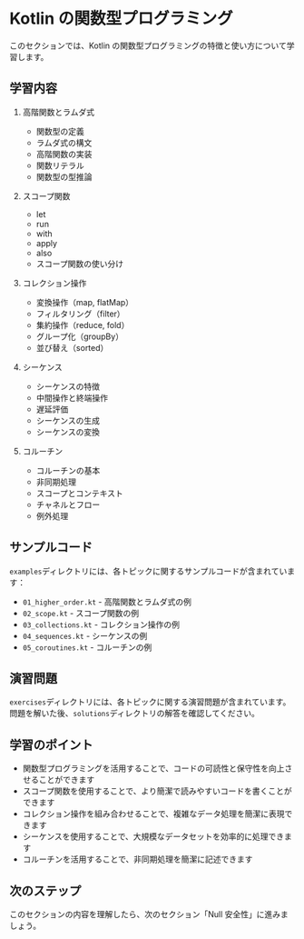 # Kotlin の関数型プログラミング

このセクションでは、Kotlin の関数型プログラミングの特徴と使い方について学習します。

## 学習内容

1. 高階関数とラムダ式

   - 関数型の定義
   - ラムダ式の構文
   - 高階関数の実装
   - 関数リテラル
   - 関数型の型推論

2. スコープ関数

   - let
   - run
   - with
   - apply
   - also
   - スコープ関数の使い分け

3. コレクション操作

   - 変換操作（map, flatMap）
   - フィルタリング（filter）
   - 集約操作（reduce, fold）
   - グループ化（groupBy）
   - 並び替え（sorted）

4. シーケンス

   - シーケンスの特徴
   - 中間操作と終端操作
   - 遅延評価
   - シーケンスの生成
   - シーケンスの変換

5. コルーチン

   - コルーチンの基本
   - 非同期処理
   - スコープとコンテキスト
   - チャネルとフロー
   - 例外処理

## サンプルコード

`examples`ディレクトリには、各トピックに関するサンプルコードが含まれています：

- `01_higher_order.kt` - 高階関数とラムダ式の例
- `02_scope.kt` - スコープ関数の例
- `03_collections.kt` - コレクション操作の例
- `04_sequences.kt` - シーケンスの例
- `05_coroutines.kt` - コルーチンの例

## 演習問題

`exercises`ディレクトリには、各トピックに関する演習問題が含まれています。
問題を解いた後、`solutions`ディレクトリの解答を確認してください。

## 学習のポイント

- 関数型プログラミングを活用することで、コードの可読性と保守性を向上させることができます
- スコープ関数を使用することで、より簡潔で読みやすいコードを書くことができます
- コレクション操作を組み合わせることで、複雑なデータ処理を簡潔に表現できます
- シーケンスを使用することで、大規模なデータセットを効率的に処理できます
- コルーチンを活用することで、非同期処理を簡潔に記述できます

## 次のステップ

このセクションの内容を理解したら、次のセクション「Null 安全性」に進みましょう。

